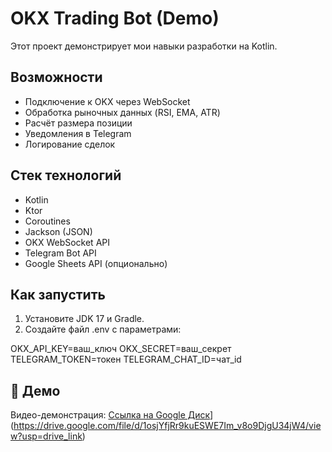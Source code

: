 
# OKX Trading Bot (Demo)

Этот проект демонстрирует мои навыки разработки на Kotlin.

## Возможности
- Подключение к OKX через WebSocket
- Обработка рыночных данных (RSI, EMA, ATR)
- Расчёт размера позиции
- Уведомления в Telegram
- Логирование сделок

## Стек технологий
- Kotlin
- Ktor
- Coroutines
- Jackson (JSON)
- OKX WebSocket API
- Telegram Bot API
- Google Sheets API (опционально)

## Как запустить
1. Установите JDK 17 и Gradle.
2. Создайте файл .env с параметрами:


OKX_API_KEY=ваш_ключ
OKX_SECRET=ваш_секрет
TELEGRAM_TOKEN=токен
TELEGRAM_CHAT_ID=чат_id


## 🎥 Демо
Видео-демонстрация: [Ссылка на Google Диск](https://drive.google.com/file/d/1L2VuDdnCv0d5r_Rw2QDoPjcMehNtnESp/view?usp=drive_link)](https://drive.google.com/file/d/1osjYfjRr9kuESWE7Im_v8o9DjgU34jW4/view?usp=drive_link)
